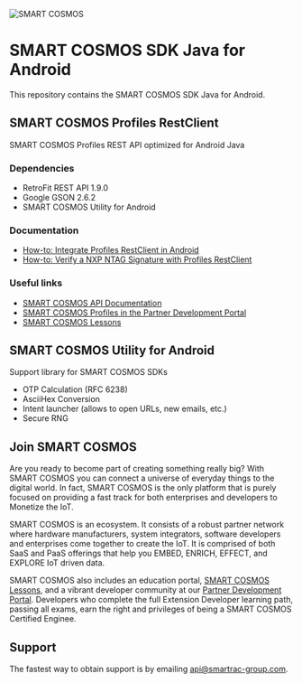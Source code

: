 ![SMART COSMOS](https://s3-eu-west-1.amazonaws.com/api.smart-cosmos.com/images/smartcosmos.png)

# SMART COSMOS SDK Java for Android
This repository contains the SMART COSMOS SDK Java for Android.

## SMART COSMOS Profiles RestClient
SMART COSMOS Profiles REST API optimized for Android Java

### Dependencies

 - RetroFit REST API 1.9.0
 - Google GSON 2.6.2
 - SMART COSMOS Utility for Android

### Documentation

 - [How-to: Integrate Profiles RestClient in Android](https://github.com/SMARTRACTECHNOLOGY-PUBLIC/smartcosmos-sdk-java-android/blob/master/profiles-restclient/HOWTO-INTEGRATE.md "How-to: Integrate Profiles RestClient in Android")
 - [How-to: Verify a NXP NTAG Signature with Profiles RestClient](https://github.com/SMARTRACTECHNOLOGY-PUBLIC/smartcosmos-sdk-java-android/blob/master/profiles-restclient/HOWTO-VERIFYNXP.md "How-to: Verify a NXP NTAG Signature with Profiles RestClient")

### Useful links

 - [SMART COSMOS API Documentation](https://api.smartcosmos.net)
 - [SMART COSMOS Profiles in the Partner Development Portal](http://partner.smart-cosmos.com/site/global/platform/embed_profiles/index.gsp)
 - [SMART COSMOS Lessons](http://lessons.smart-cosmos.com)

## SMART COSMOS Utility for Android
Support library for SMART COSMOS SDKs

 - OTP Calculation (RFC 6238)
 - AsciiHex Conversion
 - Intent launcher (allows to open URLs, new emails, etc.)
 - Secure RNG

## Join SMART COSMOS
Are you ready to become part of creating something really big? With SMART COSMOS
you can connect a universe of everyday things to the digital world. In fact,
SMART COSMOS is the only platform that is purely focused on providing a fast
track for both enterprises and developers to Monetize the IoT.

SMART COSMOS is an ecosystem. It consists of a robust partner network where
hardware manufacturers, system integrators, software developers and enterprises
come together to create the IoT. It is comprised of both SaaS and PaaS offerings
that help you EMBED, ENRICH, EFFECT, and EXPLORE IoT driven data.

SMART COSMOS also includes an education portal,
[SMART COSMOS Lessons](http://lessons.smart-cosmos.com), and a
vibrant developer community at our
[Partner Development Portal](https://partner.smart-cosmos.com). Developers who
complete the full Extension Developer learning path, passing all exams, earn the
right and privileges of being a SMART COSMOS Certified Enginee.

## Support
The fastest way to obtain support is by emailing <api@smartrac-group.com>.
